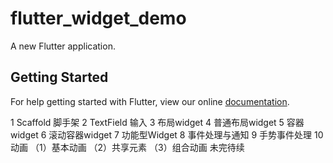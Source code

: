 # flutter_widget_demo

A new Flutter application.

## Getting Started

For help getting started with Flutter, view our online
[documentation](https://flutter.io/).


1 Scaffold 脚手架
2 TextField 输入
3 布局widget
4 普通布局widget
5 容器widget
6 滚动容器widget
7 功能型Widget
8 事件处理与通知
9 手势事件处理
10 动画 （1）基本动画 （2）共享元素 （3）组合动画
未完待续
